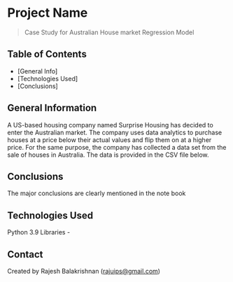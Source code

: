 # Project Name
> Case Study for Australian House market Regression Model


## Table of Contents
* [General Info]
* [Technologies Used]
* [Conclusions]




## General Information
A US-based housing company named Surprise Housing has decided to enter the Australian market. The company uses data analytics to purchase houses at a price below their actual values and flip them on at a higher price. For the same purpose, the company has collected a data set from the sale of houses in Australia. The data is provided in the CSV file below. 



## Conclusions
The major conclusions are clearly mentioned in the note book


## Technologies Used
Python 3.9 Libraries -




## Contact

Created by Rajesh Balakrishnan (rajuips@gmail.com)

